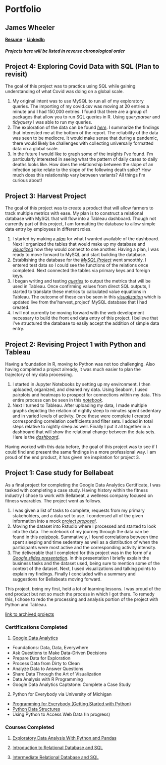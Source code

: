 # Portfolio
## James Wheeler 
**[Resume](https://docs.google.com/document/d/1KZVGh-1VK24UmyeQ2OWw1RhE-p72onsg2fxrD2kxV9k/edit?usp=sharing)** - 
**[LinkedIn](https://www.linkedin.com/in/james-wheeler-85115b215/)**

##### Projects here will be listed in reverse chronological order


## Project 4: Exploring Covid Data with SQL (Plan to revisit)
The goal of this project was to practice using SQL while gaining understanding of what Covid was doing on a global scale. 

1. My original intent was to use MySQL to run all of my exploratory queries. The importing of my covid.csv was moving at 20 entries a minute and I had 150,000 entries. I found that there are a group of packages that allow you to run SQL queries in R. Using _queryparser_ and _tidyquery_ I was able to run my queries.
2. The exploration of the data can be found *[here](https://github.com/JamesWheeler4/James_Portfolio/blob/main/covid_project_final_20220113.pdf)*. I summarize the findings that interested me at the bottom of the report. The reliability of the data was seen to be mediocre. It would make sense that during a pandemic, there would likely be challenges with collecting universally formatted data on a global scale.
3. In the future I would like to graph some of the insights I've found. I'm particularly interested in seeing what the pattern of daily cases to daily deaths looks like. How does the relationship between the slope of an infection spike relate to the slope of the following death spike? How much does this relationship vary between variants? All things I'm curious about!

## Project 3: Harvest Project
The goal of this project was to create a product that will allow farmers to track multiple metrics with ease. My plan is to construct a relational database with MySQL that will flow into a Tableau dashboard. Though not currently part of this project, I am formatting the database to allow simple data entry by employees in different roles. 

1. I started by making a *[plan](https://docs.google.com/document/d/1YyngyRyTgFPxvGVLCq6RIbK8hzeYZ-8hVMB1OoWBJCQ/edit?usp=sharing)* for what I wanted available of the dashboard.  Next I organized the tables that would make up my database and *[visualized](https://docs.google.com/spreadsheets/d/1PRz3RgTxUNtSMZVTSvkq5MRsYyyzI8XInMlv0Mt_sxc/edit?usp=sharing)* how they would connect to one another. Having a plan, I was ready to move forward to MySQL and start building the database.
2. Establishing the database for the *[MySQL Project](harvest_project_mysql.md)* went smoothly. I entered test data so I could see the functions of the relations once completed. Next connected the tables via primary keys and foreign keys.
3. I began writing and testing *[queries](https://docs.google.com/document/d/1dWfXSUgsX9NtvqmmeN4tWFAJD69o_n2yAJJpXa8sw44/edit?usp=sharing)* to output the metrics that will be used in Tableau. Once confirming values from direct SQL outputs, I started to translate these metrics to calculated value equations in Tableau. The outcome of these can be seen in this *[visualization](https://github.com/JamesWheeler4/James_Portfolio/blob/main/Images/Harvest_dashboard_2021.PNG)* which is updated live from the'harvest_project' MySQL database that I had created.
4. I will not currently be moving forward with the web development necessary to build the front end data entry of this project. I believe that I've structured the database to easily accept the addition of simple data entry. 

## Project 2: Revising Project 1 with Python and Tableau
Having a foundation in R, moving to Python was not too challenging. Also having completed a project already, it was much easier to plan the trajectory of my data processing.

1. I started in Jupyter Notebooks by setting up my environment. I then uploaded, organized, and cleaned my data. Using Seaborn, I used pairplots and heatmaps to prospect for connections within my data. This entire process can be seen in this *[notebook](https://www.kaggle.com/jameswheelerda/bellabeatv2-083021)*.
2. Next I turned to Tableau. After uploading my data, I made multiple graphs depicting the relation of nightly sleep to minutes spent sedentary and in varied levels of activity. Once those were complete I created corresponding correlation coefficients and filter sets. I added in total steps relative to nightly sleep as well. Finally I put it all together in a dashboard that will show the relational change between the data sets. Here is the *[dashboard](https://public.tableau.com/app/profile/james.wheeler2559/viz/Bellabeat083021/EffectsofSleeponDailyMovement_1)*.

Having worked with this data before, the goal of this project was to see if I could find and present the same findings in a more professional way. I am proud of the end product, it has given me inspiration for project 3.

## Project 1: Case study for Bellabeat
As a final project for completing the Google Data Analytics Certificate, I was tasked with completing a case study. Having history within the fitness industry I chose to work with Bellabeat, a wellness company focused on fitness wearables. The project went as follows.

1. I was given a list of tasks to complete, requests from my primary stakeholders, and a data set to use. I condensed all of the given information into a mock *[project proposal](https://docs.google.com/document/d/1ToHGRn7pGlIVNgqHWGRJtbXiU3p2nxm36pNbNm4VwLQ/edit?usp=sharing)*.
2. Moving the dataset into Rstudio where I processed and started to look into the data. The notebook of my journey through the data can be found in this *[notebook](https://www.kaggle.com/jameswheelerda/bellabeat-capstone-080321)*. Summatively, I found correlations between time spent sleeping and time sedentary as well as a distribution of when the participants were most active and the corresponding activity intensity.
3. The deliverable that I completed for this project was in the form of a *[Google slides presentation](https://docs.google.com/presentation/d/17OLot-w2_zf2OD6mtz9Lg54_LiBtoin-LBGneXZw2ck/edit?usp=sharinghttps://docs.google.com/presentation/d/17OLot-w2_zf2OD6mtz9Lg54_LiBtoin-LBGneXZw2ck/edit?usp=sharing)*. In this presentation I briefly explain the business tasks and the dataset used, being sure to mention some of the context of the dataset. Next, I used visualizations and talking points to explain my findings. Finally I concluded with a summary and suggestions for Bellabeats moving forward.

This project, being my first, held a lot of learning lessons. I was proud of the end product but not so much the process in which I got there. To remedy this, I chose to redo the processing and analysis portion of the project with Python and Tableau.

[link to archived projects](../ARCHIVES)

### Certifications Completed
1. [Google Data Analytics](https://coursera.org/share/2ab12b15d95d4fe4b8a58abb081c97d8)
* Foundations: Data, Data, Everywhere
* Ask Questions to Make Data-Driven Decisions
* Prepare Data for Exploration
* Process Data from Dirty to Clean
* Analyze Data to Answer Questions
* Share Data Through the Art of Visualization
* Data Analysis with R Programming
* Google Data Analytics Captstone: Complete a Case Study

2. Python for Everybody via University of Michigan
* [Programming for Everybody (Getting Started with Python)](https://coursera.org/share/69ad88d8c472cff0430d9da8401a2cf7)
* [Python Data Structures](https://coursera.org/share/9107466a97373be0895126fc96c63ed4)
* Using Python to Access Web Data (In progress)

### Courses Completed

1. [Exploratory Data Analysis With Python and Pandas](https://coursera.org/share/6ea3066fddf24857dfb9311d40dcaa64)

2. [Introduction to Relational Database and SQL](https://coursera.org/share/7afa2e3edff48e22a268adb858b1c918)

3. [Intermediate Relational Database and SQL](https://coursera.org/share/bd63629d0f008caf04f7c020c543e31b)
